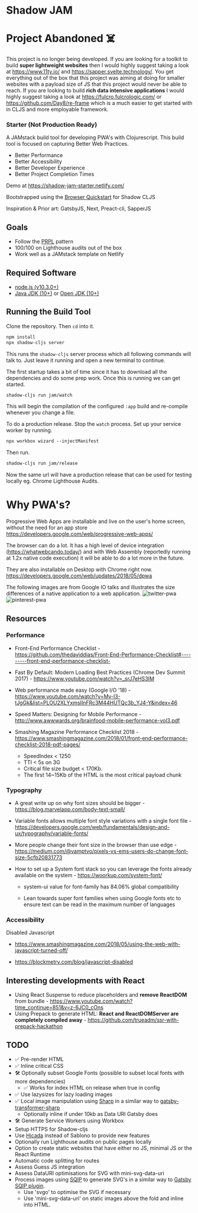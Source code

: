 # Shadow JAM

# Project Abandoned ☠️
This project is no longer being developed. If you are looking for a toolkit to build **super lightweight websites** then I would highly suggest taking a look at https://www.11ty.io/ and https://sapper.svelte.technology/. You get everything out of the box that this project was aiming at doing for smaller websites with a payload size of JS that this project would never be able to reach. If you are looking to build **rich data intensive applications** I would highly suggest taking a look at https://fulcro.fulcrologic.com/ or https://github.com/Day8/re-frame which is a much easier to get started with in CLJS and more employable framework. 


### Starter (Not Production Ready)

A JAMstack build tool for developing PWA's with Clojurescript. This build tool is focused on capturing Better Web Practices.

- Better Performance
- Better Accessibility
- Better Developer Experience
- Better Project Completion Times

Demo at https://shadow-jam-starter.netlify.com/

Bootstrapped using the [Browser Quickstart](https://github.com/shadow-cljs/quickstart-browser.git) for Shadow CLJS

Inspiration & Prior art:
GatsbyJS, Next, Preact-cli, SapperJS

## Goals

- Follow the [PRPL](https://developers.google.com/web/fundamentals/performance/prpl-pattern/) pattern
- 100/100 on Lighthouse audits out of the box
- Work well as a JAMstack template on Netlify

## Required Software

- [node.js (v10.3.0+)](https://nodejs.org/en/download/)
- [Java JDK (10+)](http://www.oracle.com/technetwork/java/javase/downloads/index.html) or [Open JDK (10+)](http://jdk.java.net/10/)

## Running the Build Tool

Clone the repository. Then `cd` into it.

```bash
npm install
npx shadow-cljs server
```

This runs the `shadow-cljs` server process which all following commands will talk to. Just leave it running and open a new terminal to continue.

The first startup takes a bit of time since it has to download all the dependencies and do some prep work. Once this is running we can get started.

```txt
shadow-cljs run jam/watch
```

This will begin the compilation of the configured `:app` build and re-compile whenever you change a file.

To do a production release. Stop the `watch` process. Set up your service worker by running.

```txt
npx workbox wizard --injectManifest
```

Then run.

```txt
shadow-cljs run jam/release
```

Now the same url will have a production release that can be used for testing locally eg. Chrome Lighthouse Audits.

# Why PWA's?

Progressive Web Apps are installable and live on the user's home screen, without the need for an app store
https://developers.google.com/web/progressive-web-apps/

The browser can do a lot. It has a high level of device integration (https://whatwebcando.today/) and with Web Assembly (reportedly running at 1.2x native code execution) it will be able to do a lot more in the future.

They are also installable on Desktop with Chrome right now. https://developers.google.com/web/updates/2018/05/dpwa

The following images are from Google IO talks and illustrates the size differences of a native application to a web application.
![twitter-pwa](https://user-images.githubusercontent.com/11351767/42217309-f9bda62c-7f07-11e8-801c-97e819ccc29e.png)
![pinterest-pwa](https://user-images.githubusercontent.com/11351767/42216431-207ced0c-7f05-11e8-93cc-60f843288477.png)

## Resources

### Performance

- Front-End Performance Checklist - https://github.com/thedaviddias/Front-End-Performance-Checklist#---------front-end-performance-checklist-

- Fast By Default: Modern Loading Best Practices (Chrome Dev Summit 2017) - https://www.youtube.com/watch?v=_srJ7eHS3IM

- Web performance made easy (Google I/O '18) - https://www.youtube.com/watch?v=Mv-l3-tJgGk&list=PLOU2XLYxmsIInFRc3M44HUTQc3b_YJ4-Y&index=46

- Speed Matters: Designing for Mobile Performance - http://www.awwwards.org/brainfood-mobile-performance-vol3.pdf

- Smashing Magazine Performance Checklist 2018 - https://www.smashingmagazine.com/2018/01/front-end-performance-checklist-2018-pdf-pages/

  - SpeedIndex < 1250
  - TTI < 5s on 3G
  - Critical file size budget < 170Kb.
  - The first 14~15Kb of the HTML is the most critical payload chunk

### Typography

- A great write up on why font sizes should be bigger - https://blog.marvelapp.com/body-text-small/

- Variable fonts allows multiple font style variations with a single font file - https://developers.google.com/web/fundamentals/design-and-ux/typography/variable-fonts/

- More people change their font size in the browser than use edge - https://medium.com/@vamptvo/pixels-vs-ems-users-do-change-font-size-5cfb20831773

- How to set up a System font stack so you can leverage the fonts already available on the system - https://woorkup.com/system-font/

  - system-ui value for font-family has 84.06% global compatibility

  - Lean towards super font families when using Google fonts etc to ensure text can be read in the maximum number of languages

### Accessibility

Disabled Javascript

- https://www.smashingmagazine.com/2018/05/using-the-web-with-javascript-turned-off/

- https://blockmetry.com/blog/javascript-disabled

## Interesting developments with React

- Using React Suspense to reduce placeholders and **remove ReactDOM** from bundle - https://www.youtube.com/watch?time_continue=851&v=z-6JC0_cOns
- Using Prepack to generate HTML: **React and ReactDOMServer are completely compiled away** - https://github.com/trueadm/ssr-with-prepack-hackathon

## TODO

- ✅ Pre-render HTML
- ✅ Inline critical CSS
- 🛠 Optionally subset Google Fonts (possible to subset local fonts with more dependencies)
  - ✅ Works for index HTML on release when true in config
- ✅ Use lazysizes for lazy loading images
- ✅ Local image manipulation using [Sharp](https://github.com/lovell/sharp) in a similar way to [gatsby-transformer-sharp](https://image-processing.gatsbyjs.org/)
  - Optionally inline if under 10kb as Data URI Gatsby does
- 🛠 Generate Service Workers using Workbox
- Setup HTTPS for Shadow-cljs
- Use [Hicada](https://github.com/rauhs/hicada) instead of Sablono to provide new features
- Optionally run Lighthouse audits on public pages locally
- Option to create static websites that have either no JS, minimal JS or the React Runtime
- Automatic code splitting for routes
- Assess Guess JS integration
- Assess DataURI optimisations for SVG with mini-svg-data-uri
- Process images using [SQIP](https://github.com/technopagan/sqip) to generate SVG's in a similar way to [Gatsby SQIP plugin](https://www.gatsbyjs.org/packages/gatsby-transformer-sqip/?=sqip).
  - Use 'svgo' to optimise the SVG if necessary
  - Use 'mini-svg-data-uri' on static images above the fold and inline into HTML.
